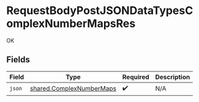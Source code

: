# RequestBodyPostJSONDataTypesComplexNumberMapsRes

OK


## Fields

| Field                                                                | Type                                                                 | Required                                                             | Description                                                          |
| -------------------------------------------------------------------- | -------------------------------------------------------------------- | -------------------------------------------------------------------- | -------------------------------------------------------------------- |
| `json`                                                               | [shared.ComplexNumberMaps](../../models/shared/complexnumbermaps.md) | :heavy_check_mark:                                                   | N/A                                                                  |